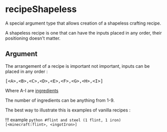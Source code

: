 # recipeShapeless

A special argument type that allows creation of a shapeless crafting recipe.

A shapeless recipe is one that can have the inputs placed in any order, their positioning doesn't matter.

## Argument

The arrangement of a recipe is important not important, inputs can be placed in any order :  
<pre>[&lt;A&gt;,&lt;B&gt;,&lt;C&gt;,&lt;D&gt;,&lt;E&gt;,&lt;F&gt;,&lt;G&gt;,&lt;H&gt;,&lt;I&gt;]</pre>

Where A-I are [ingredients](/arguments/ingredient/)

The number of ingredients can be anything from 1-9.

The best way to illustrate this is examples of vanilla recipes :

!!! example
	```python
	#flint and steel (1 flint, 1 iron)
	[<minecraft:flint>, <ingotIron>]
	```
